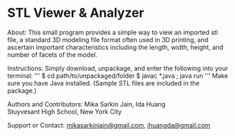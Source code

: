 STL Viewer & Analyzer
=======================

About:
This small program provides a simple way to view an imported stl file, a standard 3D modeling file format often used in 3D printing, and ascertain important characteristics including the length, width, height, and number of facets of the model.

Instructions:
Simply download, unpackage, and enter the following into your terminal:
'''
$ cd path/to/unpackaged/folder
$ javac *.java ; java run
'''
Make sure you have Java installed.
(Sample STL files are included in the package.) 

Authors and Contributors:
Mika Sarkin Jain, Ida Huang   
Stuyvesant High School, New York City

Support or Contact:
mikasarkinjain@gmail.com, ihuangda@gmail.com
